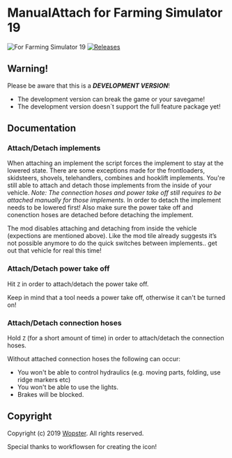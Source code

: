 # ManualAttach for Farming Simulator 19

![For Farming Simulator 19](https://img.shields.io/badge/Farming%20Simulator-19-FF7C00.svg) [![Releases](https://img.shields.io/github/release/stijnwop/guidanceSteering.svg)](https://github.com/stijnwop/manualAttach/releases)

## Warning!
Please be aware that this is a ***DEVELOPMENT VERSION***!
* The development version can break the game or your savegame!
* The development version doesn´t support the full feature package yet!

## Documentation

### Attach/Detach implements
When attaching an implement the script forces the implement to stay at the lowered state. There are some exceptions made for the frontloaders, skidsteers, shovels, telehandlers, combines and hooklift implements. You're still able to attach and detach those implements from the inside of your vehicle. 
*Note: The connection hoses and power take off still requires to be attached manually for those implements.*
In order to detach the implement needs to be lowered first! Also make sure the power take off and conenction hoses are detached before detaching the implement.

The mod disables attaching and detaching from inside the vehicle (expections are mentioned above). Like the mod tile already suggests it’s not possible anymore to do the quick switches between implements.. get out that vehicle for real this time! 

### Attach/Detach power take off
Hit `Z` in order to attach/detach the power take off.

Keep in mind that a tool needs a power take off, otherwise it can't be turned on!

### Attach/Detach connection hoses
Hold `Z` (for a short amount of time) in order to attach/detach the connection hoses.

Without attached connection hoses the following can occur:
- You won't be able to control hydraulics (e.g. moving parts, folding, use ridge markers etc)
- You won't be able to use the lights.
- Brakes will be blocked.


## Copyright
Copyright (c) 2019 [Wopster](https://github.com/stijnwop).
All rights reserved.

Special thanks to workflowsen for creating the icon! 
